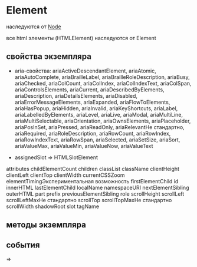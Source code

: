 # Element

наследуются от [Node](./node-intreface.md)

все html элементы (HTMLElement) наследуются от Element

## свойства экземпляра

- aria-свойства: ariaActiveDescendantElement, ariaAtomic, ariaAutoComplete, ariaBrailleLabel, ariaBrailleRoleDescription, ariaBusy, ariaChecked, ariaColCount, ariaColIndex, ariaColIndexText, ariaColSpan, ariaControlsElements, ariaCurrent, ariaDescribedByElements, ariaDescription, ariaDetailsElements, ariaDisabled, ariaErrorMessageElements, ariaExpanded, ariaFlowToElements, ariaHasPopup, ariaHidden, ariaInvalid, ariaKeyShortcuts, ariaLabel, ariaLabelledByElements, ariaLevel, ariaLive, ariaModal, ariaMultiLine, ariaMultiSelectable, ariaOrientation, ariaOwnsElements, ariaPlaceholder, ariaPosInSet, ariaPressed, ariaReadOnly, ariaRelevantНе стандартно, ariaRequired, ariaRoleDescription, ariaRowCount, ariaRowIndex, ariaRowIndexText, ariaRowSpan, ariaSelected, ariaSetSize, ariaSort, ariaValueMax, ariaValueMin, ariaValueNow, ariaValueText

- assignedSlot ⇒ HTMLSlotElement

attributes
childElementCount
children
classList
className
clientHeight
clientLeft
clientTop
clientWidth
currentCSSZoom
elementTimingЭкспериментальная возможность
firstElementChild
id
innerHTML
lastElementChild
localName
namespaceURI
nextElementSibling
outerHTML
part
prefix
previousElementSibling
role
scrollHeight
scrollLeft
scrollLeftMaxНе стандартно
scrollTop
scrollTopMaxНе стандартно
scrollWidth
shadowRoot
slot
tagName

## методы экземпляра

## события

⇒
